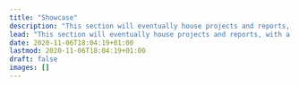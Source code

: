 ```yaml
---
title: "Showcase"
description: "This section will eventually house projects and reports, with a tag system!"
lead: "This section will eventually house projects and reports, with a tag system!"
date: 2020-11-06T18:04:19+01:00
lastmod: 2020-11-06T18:04:19+01:00
draft: false
images: []
---
```

